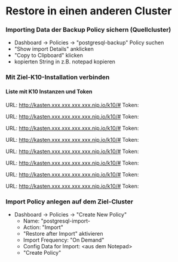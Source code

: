 # Restore in einen anderen Cluster

### Importing Data der Backup Policy sichern (Quellcluster)
- Dashboard -> Policies -> "postgresql-backup" Policy suchen
- "Show import Details" anklicken
- "Copy to Clipboard" klicken
- kopierten String in z.B. notepad kopieren

### Mit Ziel-K10-Installation verbinden
#### Liste mit K10 Instanzen und Token

URL: http://kasten.xxx.xxx.xxx.xxx.nip.io/k10/#
Token:

URL: http://kasten.xxx.xxx.xxx.xxx.nip.io/k10/#
Token:

URL: http://kasten.xxx.xxx.xxx.xxx.nip.io/k10/#
Token:

URL: http://kasten.xxx.xxx.xxx.xxx.nip.io/k10/#
Token:

URL: http://kasten.xxx.xxx.xxx.xxx.nip.io/k10/#
Token:

URL: http://kasten.xxx.xxx.xxx.xxx.nip.io/k10/#
Token:

URL: http://kasten.xxx.xxx.xxx.xxx.nip.io/k10/#
Token:

URL: http://kasten.xxx.xxx.xxx.xxx.nip.io/k10/#
Token:

### Import Policy anlegen auf dem Ziel-Cluster
- Dashboard -> Policies -> "Create New Policy"
  - Name: "postgresql-import-<student-id>
  - Action: "Import"
  - "Restore after Import" aktivieren
  - Import Frequency: "On Demand"
  - Config Data for Import: \<aus dem Notepad>
  - "Create Policy"
 


